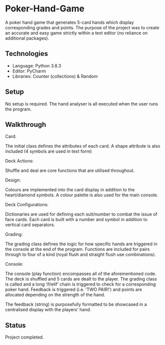 # Poker-Hand-Game

A poker hand game that generates 5-card hands which display corresponding grades and points.
The purpose of the project was to create an accurate and easy game strictly within a text editor (no reliance on additional packages).


## Technologies
- Language: Python 3.8.3
- Editor: PyCharm
- Libraries: Counter (collections) & Random


## Setup
No setup is required. The hand analyser is all executed when the user runs the program.


## Walkthrough
Card:

The initial class defines the attributes of each card. A shape attribute is also included (4 symbols are used in text form)

Deck Actions:

Shuffle and deal are core functions that are utilised throughout.

Design:

Colours are implemented into the card display in addition to the heart/diamond symbols. A colour palette is also used for the main console.

Deck Configurations:

Dictionaries are used for defining each suit/number to combat the issue of face cards. Each card is built with a number and symbol in addition to vertical card separators.

Grading:

The grading class defines the logic for how specific hands are triggered in the console at the end of the program. Functions are included for pairs through to four of a kind (royal flush and straight flush use combinations). 

Console:

The console (play function) encompasses all of the aforementioned code. The deck is shuffled and 5 cards are dealt to the player. The grading class is called and a long ‘if/elif’ chain is triggered to check for a corresponding poker hand. Feedback is triggered (i.e. ‘TWO PAIR!’) and points are allocated depending on the strength of the hand.

The feedback (string) is purposefully formatted to be showcased in a centralised display with the players’ hand.


## Status

Project completed.
